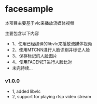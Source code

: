 # facesample

本项目主要基于vlc来播放流媒体视频

主要包含以下内容

- 1、使用已经编译的libvlc来播放流媒体视频
- 2、使用MTCNN进行人脸识别并标记人脸
- 3、保存标记的人脸图片
- 4、使用FACENET进行人脸比对
- 未完待续...


### v1.0.0
   - 1, added libvlc
   - 2, support for playing rtsp video stream
